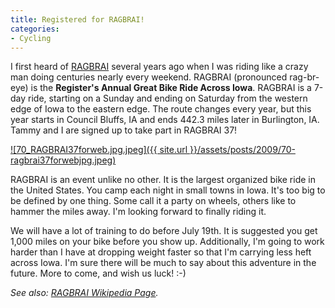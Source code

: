 ```yaml
---
title: Registered for RAGBRAI!
categories:
- Cycling
---
```


I first heard of [RAGBRAI](http://www.ragbrai.org/) several years ago when I was riding like a crazy man doing centuries nearly every weekend. RAGBRAI (pronounced rag-br-eye) is the **Register's Annual Great Bike Ride Across Iowa**. RAGBRAI is a 7-day ride, starting on a Sunday and ending on Saturday from the western edge of Iowa to the eastern edge. The route changes every year, but this year starts in Council Bluffs, IA and ends 442.3 miles later in Burlington, IA. Tammy and I are signed up to take part in RAGBRAI 37!

[![70_RAGBRAI37forweb.jpg.jpeg]({{ site.url }}/assets/posts/2009/70-ragbrai37forwebjpg.jpeg)](http://www.ragbrai.org/)

RAGBRAI is an event unlike no other. It is the largest organized bike ride in the United States. You camp each night in small towns in Iowa. It's too big to be defined by one thing. Some call it a party on wheels, others like to hammer the miles away. I'm looking forward to finally riding it.

We will have a lot of training to do before July 19th. It is suggested you get 1,000 miles on your bike before you show up. Additionally, I'm going to work harder than I have at dropping weight faster so that I'm carrying less heft across Iowa. I'm sure there will be much to say about this adventure in the future. More to come, and wish us luck! :-)

_See also: [RAGBRAI Wikipedia Page](http://en.wikipedia.org/wiki/Ragbrai)._
